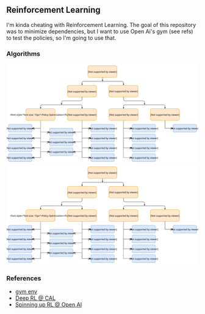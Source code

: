 ## Reinforcement Learning
I'm kinda cheating with Reinforcement Learning. The goal of this repository was to minimize dependencies, but I want to use Open Ai's gym (see refs) to test the policies, so I'm going to use that.
### Algorithms
![Alt text](./rl_algs.svg)
<img src="./rl_algs.svg">
### References 
- [gym env](https://github.com/openai/gym/blob/master/docs/environments.md)
- [Deep RL @ CAL](http://rll.berkeley.edu/deeprlcourse/)
- [Spinning up RL @ Open AI](https://spinningup.openai.com/en/latest/)
